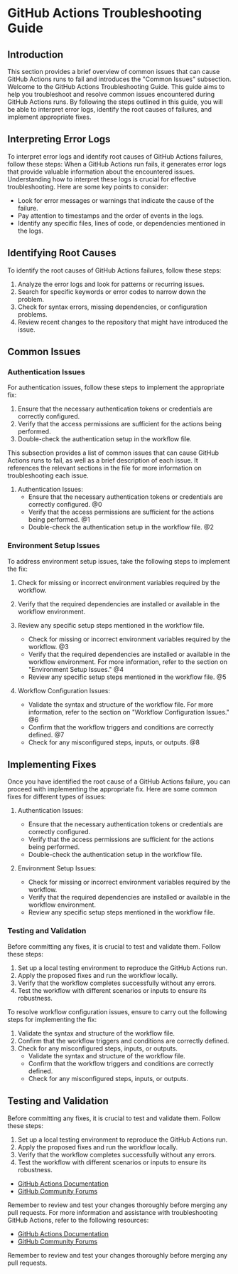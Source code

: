 # GitHub Actions Troubleshooting Guide

## Introduction

This section provides a brief overview of common issues that can cause GitHub Actions runs to fail and introduces the "Common Issues" subsection.
Welcome to the GitHub Actions Troubleshooting Guide. This guide aims to help you troubleshoot and resolve common issues encountered during GitHub Actions runs. By following the steps outlined in this guide, you will be able to interpret error logs, identify the root causes of failures, and implement appropriate fixes.

## Interpreting Error Logs

To interpret error logs and identify root causes of GitHub Actions failures, follow these steps:
When a GitHub Actions run fails, it generates error logs that provide valuable information about the encountered issues. Understanding how to interpret these logs is crucial for effective troubleshooting. Here are some key points to consider:

- Look for error messages or warnings that indicate the cause of the failure.
- Pay attention to timestamps and the order of events in the logs.
- Identify any specific files, lines of code, or dependencies mentioned in the logs.

## Identifying Root Causes
To identify the root causes of GitHub Actions failures, follow these steps:

1. Analyze the error logs and look for patterns or recurring issues.
2. Search for specific keywords or error codes to narrow down the problem.
3. Check for syntax errors, missing dependencies, or configuration problems.
4. Review recent changes to the repository that might have introduced the issue.

## Common Issues

### Authentication Issues

For authentication issues, follow these steps to implement the appropriate fix:
1. Ensure that the necessary authentication tokens or credentials are correctly configured.
2. Verify that the access permissions are sufficient for the actions being performed.
3. Double-check the authentication setup in the workflow file.

This subsection provides a list of common issues that can cause GitHub Actions runs to fail, as well as a brief description of each issue. It references the relevant sections in the file for more information on troubleshooting each issue.

1. Authentication Issues:
   - Ensure that the necessary authentication tokens or credentials are correctly configured. @0
   - Verify that the access permissions are sufficient for the actions being performed. @1
   - Double-check the authentication setup in the workflow file. @2

### Environment Setup Issues

To address environment setup issues, take the following steps to implement the fix:
1. Check for missing or incorrect environment variables required by the workflow.
2. Verify that the required dependencies are installed or available in the workflow environment.
3. Review any specific setup steps mentioned in the workflow file.
   - Check for missing or incorrect environment variables required by the workflow. @3
   - Verify that the required dependencies are installed or available in the workflow environment. For more information, refer to the section on "Environment Setup Issues." @4
   - Review any specific setup steps mentioned in the workflow file. @5

3. Workflow Configuration Issues:
   - Validate the syntax and structure of the workflow file. For more information, refer to the section on "Workflow Configuration Issues." @6
   - Confirm that the workflow triggers and conditions are correctly defined. @7
   - Check for any misconfigured steps, inputs, or outputs. @8

## Implementing Fixes
Once you have identified the root cause of a GitHub Actions failure, you can proceed with implementing the appropriate fix. Here are some common fixes for different types of issues:

1. Authentication Issues:
   - Ensure that the necessary authentication tokens or credentials are correctly configured.
   - Verify that the access permissions are sufficient for the actions being performed.
   - Double-check the authentication setup in the workflow file.

2. Environment Setup Issues:
   - Check for missing or incorrect environment variables required by the workflow.
   - Verify that the required dependencies are installed or available in the workflow environment.
   - Review any specific setup steps mentioned in the workflow file.

### Testing and Validation

Before committing any fixes, it is crucial to test and validate them. Follow these steps:

1. Set up a local testing environment to reproduce the GitHub Actions run.
2. Apply the proposed fixes and run the workflow locally.
3. Verify that the workflow completes successfully without any errors.
4. Test the workflow with different scenarios or inputs to ensure its robustness.

To resolve workflow configuration issues, ensure to carry out the following steps for implementing the fix:
1. Validate the syntax and structure of the workflow file.
2. Confirm that the workflow triggers and conditions are correctly defined.
3. Check for any misconfigured steps, inputs, or outputs.
   - Validate the syntax and structure of the workflow file.
   - Confirm that the workflow triggers and conditions are correctly defined.
   - Check for any misconfigured steps, inputs, or outputs.

## Testing and Validation
Before committing any fixes, it is crucial to test and validate them. Follow these steps:

1. Set up a local testing environment to reproduce the GitHub Actions run.
2. Apply the proposed fixes and run the workflow locally.
3. Verify that the workflow completes successfully without any errors.
4. Test the workflow with different scenarios or inputs to ensure its robustness.

- [GitHub Actions Documentation](https://docs.github.com/en/actions)
- [GitHub Community Forums](https://github.community/c/github-actions/)

Remember to review and test your changes thoroughly before merging any pull requests.
For more information and assistance with troubleshooting GitHub Actions, refer to the following resources:

- [GitHub Actions Documentation](https://docs.github.com/en/actions)
- [GitHub Community Forums](https://github.community/c/github-actions/)

Remember to review and test your changes thoroughly before merging any pull requests.
